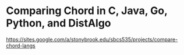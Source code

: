 # Comparing Chord in C, Java, Go, Python, and DistAlgo
<https://sites.google.com/a/stonybrook.edu/sbcs535/projects/compare-chord-langs>
